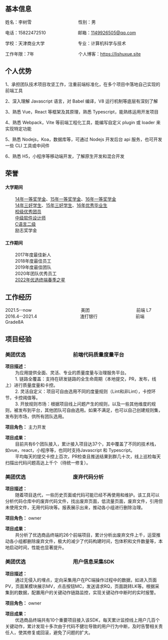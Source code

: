 ## 基本信息

姓名：李树雪&nbsp;&nbsp;&nbsp;&nbsp;&nbsp;&nbsp;&nbsp;&nbsp;&nbsp;&nbsp;&nbsp;&nbsp;&nbsp;&nbsp;&nbsp;&nbsp;&nbsp;&nbsp;&nbsp;&nbsp;&nbsp;&nbsp;&nbsp;&nbsp;&nbsp;&nbsp;&nbsp;&nbsp;&nbsp;&nbsp;&nbsp;&nbsp;&nbsp;&nbsp;&nbsp;&nbsp;&nbsp;&nbsp;性别：男  

电话：15822472510&nbsp;&nbsp;&nbsp;&nbsp;&nbsp;&nbsp;&nbsp;&nbsp;&nbsp;&nbsp;&nbsp;&nbsp;&nbsp;&nbsp;&nbsp;&nbsp;&nbsp;&nbsp;&nbsp;&nbsp;&nbsp;&nbsp;&nbsp;&nbsp;&nbsp;&nbsp;邮箱：1149926505@qq.com  

学校：天津商业大学&nbsp;&nbsp;&nbsp;&nbsp;&nbsp;&nbsp;&nbsp;&nbsp;&nbsp;&nbsp;&nbsp;&nbsp;&nbsp;&nbsp;&nbsp;&nbsp;&nbsp;&nbsp;&nbsp;&nbsp;&nbsp;&nbsp;&nbsp;&nbsp;&nbsp;&nbsp;&nbsp;专业：计算机科学与技术

工作年限：7年&nbsp;&nbsp;&nbsp;&nbsp;&nbsp;&nbsp;&nbsp;&nbsp;&nbsp;&nbsp;&nbsp;&nbsp;&nbsp;&nbsp;&nbsp;&nbsp;&nbsp;&nbsp;&nbsp;&nbsp;&nbsp;&nbsp;&nbsp;&nbsp;&nbsp;&nbsp;&nbsp;&nbsp;&nbsp;&nbsp;&nbsp;&nbsp;&nbsp;&nbsp;&nbsp;&nbsp;个人博客：https://lishuxue.site

## 个人优势

1、承担团队技术项目攻坚工作，注重前端标准化，在多个项目中落地自己实现的前端工具

2、深入理解 Javascript 语言，对 Babel 编译，V8 运行机制等底层有深刻了解

3、熟悉 Vue，React 等框架及其原理，熟悉 Typescript，能熟练运用开发项目

4、熟悉 Webpack，Vite 等前端工程化工具，能编写自定义 plugin 或 loader 来实现特定功能

5、熟悉 Nodejs，Koa，数据库等，可通过 Nodejs 开发后台 api 服务，也可开发一些 CLI 工具或中间件

6、熟悉 H5，小程序等移动端开发，了解原生开发和混合开发

## 荣誉

#### 大学期间 
&nbsp;&nbsp;&nbsp;&nbsp;&nbsp;&nbsp;&nbsp;&nbsp;[14年一等奖学金](https://raw.githubusercontent.com/LiShuxue/resume/master/images/2014yideng.jpeg)、[15年一等奖学金](https://raw.githubusercontent.com/LiShuxue/resume/master/images/2015yideng.jpeg)、[16年一等奖学金](https://raw.githubusercontent.com/LiShuxue/resume/master/images/2016yideng.jpeg)      
&nbsp;&nbsp;&nbsp;&nbsp;&nbsp;&nbsp;&nbsp;&nbsp;[14年三好学生](https://raw.githubusercontent.com/LiShuxue/resume/master/images/2014sanhao.jpeg)、[15年三好学生](https://raw.githubusercontent.com/LiShuxue/resume/master/images/2015sanhao.jpeg)、[16年优秀毕业生](https://raw.githubusercontent.com/LiShuxue/resume/master/images/youxiubiye.jpeg)   
&nbsp;&nbsp;&nbsp;&nbsp;&nbsp;&nbsp;&nbsp;&nbsp;[校级优秀团员](https://raw.githubusercontent.com/LiShuxue/resume/master/images/youxiutuanyuan.jpeg)  
&nbsp;&nbsp;&nbsp;&nbsp;&nbsp;&nbsp;&nbsp;&nbsp;[中级软件设计师](https://raw.githubusercontent.com/LiShuxue/resume/master/images/ruanjiansheji.jpeg)  
&nbsp;&nbsp;&nbsp;&nbsp;&nbsp;&nbsp;&nbsp;&nbsp;[C语言二级](https://raw.githubusercontent.com/LiShuxue/resume/master/images/c2ji.jpeg)  
&nbsp;&nbsp;&nbsp;&nbsp;&nbsp;&nbsp;&nbsp;&nbsp;励志奖学金   

#### 工作期间
&nbsp;&nbsp;&nbsp;&nbsp;&nbsp;&nbsp;&nbsp;&nbsp;2017年度最佳新人  
&nbsp;&nbsp;&nbsp;&nbsp;&nbsp;&nbsp;&nbsp;&nbsp;2018年度最佳员工  
&nbsp;&nbsp;&nbsp;&nbsp;&nbsp;&nbsp;&nbsp;&nbsp;2019年度最佳团队  
&nbsp;&nbsp;&nbsp;&nbsp;&nbsp;&nbsp;&nbsp;&nbsp;2020年团队优秀员工  
&nbsp;&nbsp;&nbsp;&nbsp;&nbsp;&nbsp;&nbsp;&nbsp;[2022年优选终端春季之星](https://raw.githubusercontent.com/LiShuxue/resume/master/images/zhongduanzhixing.png)

## 工作经历

2021.5--now&nbsp;&nbsp;&nbsp;&nbsp;&nbsp;&nbsp;&nbsp;&nbsp;&nbsp;&nbsp;&nbsp;&nbsp;&nbsp;&nbsp;&nbsp;&nbsp;&nbsp;&nbsp;&nbsp;&nbsp;&nbsp;&nbsp;&nbsp;&nbsp;&nbsp;&nbsp;&nbsp;&nbsp;&nbsp;&nbsp;&nbsp;&nbsp;&nbsp;&nbsp;&nbsp;&nbsp;&nbsp;&nbsp;&nbsp;&nbsp;美团&nbsp;&nbsp;&nbsp;&nbsp;&nbsp;&nbsp;&nbsp;&nbsp;&nbsp;&nbsp;&nbsp;&nbsp;&nbsp;&nbsp;&nbsp;&nbsp;&nbsp;&nbsp;&nbsp;&nbsp;&nbsp;&nbsp;&nbsp;&nbsp;&nbsp;&nbsp;&nbsp;&nbsp;&nbsp;&nbsp;&nbsp;&nbsp;&nbsp;&nbsp;&nbsp;&nbsp;&nbsp;&nbsp;前端 L7  
2016.4--2021.4&nbsp;&nbsp;&nbsp;&nbsp;&nbsp;&nbsp;&nbsp;&nbsp;&nbsp;&nbsp;&nbsp;&nbsp;&nbsp;&nbsp;&nbsp;&nbsp;&nbsp;&nbsp;&nbsp;&nbsp;&nbsp;&nbsp;&nbsp;&nbsp;&nbsp;&nbsp;&nbsp;&nbsp;&nbsp;&nbsp;&nbsp;&nbsp;&nbsp;&nbsp;&nbsp;渣打银行&nbsp;&nbsp;&nbsp;&nbsp;&nbsp;&nbsp;&nbsp;&nbsp;&nbsp;&nbsp;&nbsp;&nbsp;&nbsp;&nbsp;&nbsp;&nbsp;&nbsp;&nbsp;&nbsp;&nbsp;&nbsp;&nbsp;&nbsp;&nbsp;&nbsp;&nbsp;&nbsp;&nbsp;&nbsp;&nbsp;&nbsp;前端 Grade8A

## 项目经验

### 美团优选&nbsp;&nbsp;&nbsp;&nbsp;&nbsp;&nbsp;&nbsp;&nbsp;&nbsp;&nbsp;&nbsp;&nbsp;&nbsp;&nbsp;&nbsp;&nbsp;&nbsp;&nbsp;&nbsp;&nbsp;&nbsp;&nbsp;&nbsp;&nbsp;&nbsp;&nbsp;&nbsp;&nbsp;&nbsp;&nbsp;&nbsp;&nbsp;&nbsp;&nbsp;&nbsp;&nbsp;&nbsp;&nbsp;&nbsp;前端代码质量度量平台

**项目描述：**  
&nbsp;&nbsp;&nbsp;&nbsp;&nbsp;&nbsp;&nbsp;&nbsp;为应用提供全面、灵活、专业的质量度量与治理服务平台。  
&nbsp;&nbsp;&nbsp;&nbsp;&nbsp;&nbsp;&nbsp;&nbsp;1. 链路全覆盖：支持在研发链路的全生命周期（本地提交，PR，发布，线上）进行质量度量和卡控。  
&nbsp;&nbsp;&nbsp;&nbsp;&nbsp;&nbsp;&nbsp;&nbsp;2. 灵活自定义：项目可自由选用不同的度量规则（Lint和非Lint），卡控环节，卡控阈值等。  
&nbsp;&nbsp;&nbsp;&nbsp;&nbsp;&nbsp;&nbsp;&nbsp;3. 开放规则市场：根据项目线上问题产生的规则，以及一些其他维度的规则，被发布到平台，其他团队可自由选用。如果不满足，也可以自己创建规则集，发布到市场，供所有团队选用。

**项目角色：** 主力开发

**项目成果：**  
&nbsp;&nbsp;&nbsp;&nbsp;&nbsp;&nbsp;&nbsp;&nbsp;目前共有6个团队接入，累计接入项目达37个，其中覆盖了不同的技术栈，如vue，react，小程序等，也同时支持Javascript 和 Typescript。  
&nbsp;&nbsp;&nbsp;&nbsp;&nbsp;&nbsp;&nbsp;&nbsp;平均每天的提交卡控上百次，PR检查且推送结果到群几十次，线上巡检每天扫描出代码问题高达上千个（待统一修复）。

### 美团优选&nbsp;&nbsp;&nbsp;&nbsp;&nbsp;&nbsp;&nbsp;&nbsp;&nbsp;&nbsp;&nbsp;&nbsp;&nbsp;&nbsp;&nbsp;&nbsp;&nbsp;&nbsp;&nbsp;&nbsp;&nbsp;&nbsp;&nbsp;&nbsp;&nbsp;&nbsp;&nbsp;&nbsp;&nbsp;&nbsp;&nbsp;&nbsp;&nbsp;&nbsp;&nbsp;&nbsp;&nbsp;&nbsp;&nbsp;废弃代码分析

**项目描述：**  
&nbsp;&nbsp;&nbsp;&nbsp;&nbsp;&nbsp;&nbsp;&nbsp;随着项目迭代，一些历史页面或代码可能已经不再使用和维护。该工具可以分析代码仓库中的废弃代码文件，找出废弃页面，低流量页面，废弃文件，引用但未使用文件，无用代码块等。报表展示出来，推动各小组进行删除治理。

**项目角色：** owner

**项目成果：**  
&nbsp;&nbsp;&nbsp;&nbsp;&nbsp;&nbsp;&nbsp;&nbsp;共分析了优选商品终端的26个前端项目，累计分析出废弃文件上千，运营推动各小组都删除废弃文件，极大的减少了代码构建时间，包体积和文件数量等，本地启动时间，性能也显著提升。

### 美团优选&nbsp;&nbsp;&nbsp;&nbsp;&nbsp;&nbsp;&nbsp;&nbsp;&nbsp;&nbsp;&nbsp;&nbsp;&nbsp;&nbsp;&nbsp;&nbsp;&nbsp;&nbsp;&nbsp;&nbsp;&nbsp;&nbsp;&nbsp;&nbsp;&nbsp;&nbsp;&nbsp;&nbsp;&nbsp;&nbsp;&nbsp;&nbsp;&nbsp;&nbsp;&nbsp;&nbsp;&nbsp;&nbsp;&nbsp;用户信息采集SDK

**项目描述：**  
&nbsp;&nbsp;&nbsp;&nbsp;&nbsp;&nbsp;&nbsp;&nbsp;通过无侵入的埋点，定向采集用户在PC端操作过程中的数据，如进入页面PV，页面某模块展示MV，点击按钮MC，发送请求RQ，页面跳转LK等。根据采集到的数据，配置用户的关键动作链路监控，实现关键动作中断时的实时报警。

**项目角色：** owner

**项目成果：**  
&nbsp;&nbsp;&nbsp;&nbsp;&nbsp;&nbsp;&nbsp;&nbsp;优选商品终端共有10个重要项目接入该SDK，每天累计监控线上用户几百个关键动作，累计发现十多次由于代码不健壮导致的用户行为中断，及时告警相关责任人，使其修复或回滚，避免了问题的扩大。


